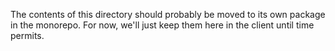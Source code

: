 The contents of this directory should probably be moved to its own package in the monorepo.
For now, we'll just keep them here in the client until time permits.
